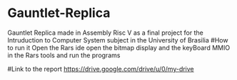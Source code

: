 # Gauntlet-Replica
Gauntlet Replica made in Assembly Risc V as a final project for the Intruduction to Computer System subject in the University of Brasilia
#How to run it
Open the Rars ide open the bitmap display and the keyBoard MMIO in the Rars tools and run the programs

#Link to the report 
https://drive.google.com/drive/u/0/my-drive
